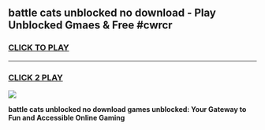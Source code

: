 
## battle cats unblocked no download - Play Unblocked Gmaes & Free #cwrcr
<h3>
<a href="https://news.freeplayer.one?title=battle_cats_unblocked_no_download&ref=26F">CLICK TO PLAY</a></h3>
<hr>

<h3>
<a href="https://news.freeplayer.one?title=battle_cats_unblocked_no_download&ref=26F">CLICK 2 PLAY</a>
  
</h3>

<a href="https://news.freeplayer.one?title=battle_cats_unblocked_no_download&ref=26F/"><img src="https://clearcache.store/games.png"></a>


**battle cats unblocked no download games unblocked: Your Gateway to Fun and Accessible Online Gaming**
